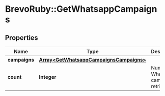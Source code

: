 # BrevoRuby::GetWhatsappCampaigns

## Properties
Name | Type | Description | Notes
------------ | ------------- | ------------- | -------------
**campaigns** | [**Array&lt;GetWhatsappCampaignsCampaigns&gt;**](GetWhatsappCampaignsCampaigns.md) |  | [optional] 
**count** | **Integer** | Number of WhatsApp campaigns retrived | [optional] 


